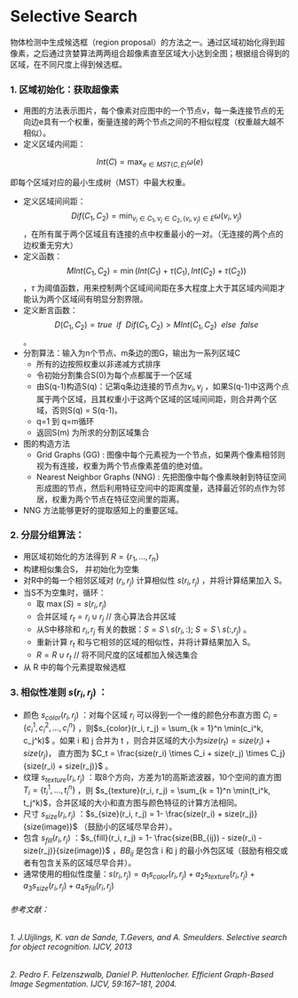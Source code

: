# Selective Search 

 物体检测中生成候选框（region proposal）的方法之一。通过区域初始化得到超像素，之后通过贪婪算法两两组合超像素直至区域大小达到全图；根据组合得到的区域，在不同尺度上得到候选框。

### 1. 区域初始化：获取超像素 

- 用图的方法表示图片，每个像素对应图中的一个节点v，每一条连接节点的无向边e具有一个权重，衡量连接的两个节点之间的不相似程度（权重越大越不相似）。
- 定义区域内间距：

$$Int(C) =\max_{e \in MST(C, E)} \omega(e)$$

即每个区域对应的最小生成树（MST）中最大权重。
- 定义区域间间距：$$Dif(C_1, C_2) = \min_{v_i\in C_1, v_j \in C_2, (v_i, v_j)\in E}\omega(v_i, v_j)$$ ，在所有属于两个区域且有连接的点中权重最小的一对。（无连接的两个点的边权重无穷大）
- 定义函数：$$MInt(C_1, C_2) = \min(Int(C_1) + \tau(C_1), Int(C_2) + \tau(C_2))$$ ，$\tau$ 为阈值函数，用来控制两个区域间间距在多大程度上大于其区域内间距才能认为两个区域间有明显分割界限。
- 定义断言函数：$$D(C_1, C_2) = true\ \ if\ \ Dif(C_1, C_2) > MInt(C_1, C_2)\ \ else\ \ false$$ 。
- 分割算法：输入为n个节点、m条边的图G，输出为一系列区域C
  - 所有的边按照权重以非递减方式排序
  - 令初始分割集合S(0)为每个点都属于一个区域
  - 由S(q-1)构造S(q)：记第q条边连接的节点为$v_i, v_j$ ，如果S(q-1)中这两个点属于两个区域，且其权重小于这两个区域的区域间间距，则合并两个区域，否则S(q) = S(q-1)。
  - q=1 到 q=m循环
  - 返回S(m) 为所求的分割区域集合
- 图的构造方法
  - Grid Graphs (GG) : 图像中每个元素视为一个节点，如果两个像素相邻则视为有连接，权重为两个节点像素差值的绝对值。
  - Nearest Neighbor Graphs (NNG) : 先把图像中每个像素映射到特征空间形成图的节点，然后利用特征空间中的距离度量，选择最近邻的点作为邻居，权重为两个节点在特征空间里的距离。
- NNG 方法能够更好的提取感知上的重要区域。

### 2. 分层分组算法：

- 用区域初始化的方法得到 $R = \{r_1, \dots , r_n\}$ 
- 构建相似集合S， 并初始化为空集
- 对R中的每一个相邻区域对 $(r_i, r_j)$ 计算相似性 $s(r_i, r_j)$ ，并将计算结果加入 S。
- 当S不为空集时，循环：
  - 取 $\max(S) = s(r_i, r_j)$ 
  - 合并区域 $r_t = r_i \cup r_j$  // 贪心算法合并区域
  - 从S中移除和 $r_i, r_j$ 有关的数据：$S = S\setminus s(r_i, :);\  S = S\setminus s(:, r_j)$ 。
  - 重新计算 $r_t$ 和与它相邻的区域的相似性，并将计算结果加入 S。
  - $R = R \cup r_t$ // 将不同尺度的区域都加入候选集合
- 从 R 中的每个元素提取候选框

### 3. 相似性准则 $s(r_i, r_j)$ ： 

- 颜色 $s_{color}(r_i, r_j)$ ：对每个区域 $r_i$ 可以得到一个一维的颜色分布直方图 $C_i = \{c_i^1, c_i^2, \dots, c_i^n\}$ ，则$s_{color}(r_i, r_j) = \sum_{k = 1}^n \min(c_i^k, c_j^k)$ 。如果 i 和 j 合并为 t ，则合并区域的大小为$size(r_t) = size(r_i) +size(r_j)$， 直方图为 $C_t = \frac{size(r_i) \times C_i + size(r_j) \times C_j}{size(r_i) + size(r_j)}$ 。
- 纹理 $s_{texture}(r_i, r_j)$ ：取8个方向，方差为1的高斯滤波器，10个空间的直方图 $T_i = \{t_i^1, \dots, t_i^n\}$ ，则 $s_{texture}(r_i, r_j) = \sum_{k = 1}^n \min(t_i^k, t_j^k)$，合并区域的大小和直方图与颜色特征的计算方法相同。
- 尺寸 $s_{size}(r_i, r_j)$ ：$s_{size}(r_i, r_j) = 1- \frac{size(r_i) + size(r_j)}{size(image)}$ （鼓励小的区域尽早合并）。
- 包含 $s_{fill}(r_i, r_j)$ ：$s_{fill}(r_i, r_j) = 1- \frac{size(BB_{ij}) - size(r_i) - size(r_j)}{size(image)}$ ，$BB_{ij}$ 是包含 i 和 j 的最小外包区域（鼓励有相交或者有包含关系的区域尽早合并）。
- 通常使用的相似性度量：$s(r_i, r_j) = a_1 s_{color}(r_i, r_j) + a_2s_{texture}(r_i, r_j) + a_3 s_{size}(r_i, r_j) + a_4 s_{fill}(r_i, r_j)$



###### 参考文献： 

###### 1. J.Uijlings, K. van de Sande, T.Gevers, and A. Smeulders. Selective search for object recognition. IJCV, 2013  

###### 2. Pedro F. Felzenszwalb, Daniel P. Huttenlocher. Efficient Graph-Based Image Segmentation. IJCV, 59:167–181, 2004. 